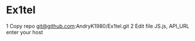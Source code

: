 # Ex1tel
1 Copy repo git@github.com:AndryK1980/Ex1tel.git
2 Edit file JS.js, API_URL enter your host

